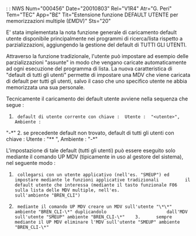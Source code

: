  :  : NWS Num="000456" Date="20010803" Rel="V1R4" Atr="G. Peri" Tem="TEC" App="B£" Tit="Estensione funzione DEFAULT UTENTE per memorizzazioni multiple (£MDV)" Sts="20"

E' stata implementata la nota funzione generale di caricamento default utente disponibile principalmente nei programmi di ricerca/lista rispetto a parzializzazioni, aggiungendo la gestione
del default di TUTTI GLI UTENTI.

Attraverso la funzione tradizionale, l'utente può impostare ad esempio delle parzializzazioni "assunte" in modo che vengano caricate automaticamente ad ogni esecuzione del programma di lista.
La nuova caratteristica di "default di tutti gli utenti" permette di impostare una MDV che viene caricata di default per tutti gli utenti, salvo il caso che uno specifico utente ne abbia memorizzata una sua personale.

Tecnicamente il caricamento dei default utente avviene nella sequenza che segue : 
   1.      default di utente corrente con chiave :  Utente :  "<utente>", Ambiente : 
"<ambiente>-\*"
   2.      se precedente default non trovato, default di tutti gli utenti con chiave : 
Utente :  "\*\*      ", Ambiente :                       "<ambiente>-\*"

L'impostazione di tale default (tutti gli utenti) può essere eseguito solo mediante il comando UP MDV (tipicamente in uso al gestore del sistema), nel seguente modo : 
   1.      collegarsi con un utente applicativo (nell'es. "SMEUP") ed impostare mediante le funzioni applicative tradizionali          il default utente che interessa (mediante il tasto funzionale F06 sulla lista delle MDV multiple, nell'es.                      sull'ambiente "BREN_CLI")
   2.      mediante il comando UP MDV creare un MDV sull'utente "\*\*" ambiente "BREN_CLI-\*" duplicandolo                       dall'MDV sull'utente "SMEUP" ambiente "BREN_CLI-\*"    3.      sempre mediante il UP MDV eliminare l'MDV sull'utente "SMEUP" ambiente "BREN_CLI-\*"


